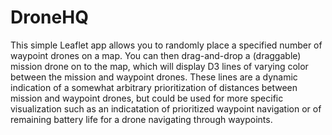 DroneHQ
=======

This simple Leaflet app allows you to randomly place a specified number of waypoint drones on a map. You can then drag-and-drop a (draggable) mission drone on to the map, which will display D3 lines of varying color between the mission and waypoint drones. These lines are a dynamic indication of a somewhat arbitrary prioritization of distances between mission and waypoint drones, but could be used for more specific visualization such as an indicatation of prioritized waypoint navigation or of remaining battery life for a drone navigating through waypoints.
